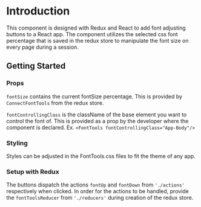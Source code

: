 # Introduction

This component is designed with Redux and React to add font adjusting buttons to a React app. The component utilizes the selected css font percentage that is saved in the redux store to manipulate the font size on every page during a session.

## Getting Started

### Props
`fontSize` contains the current fontSize percentage. This is provided by `ConnectFontTools` from the redux store.

`fontControllingClass` is the className of the base element you want to control the font of. This is provided as a prop by the developer where the component is declared. Ex. `<FontTools fontControllingClass="App-Body"/>`

### Styling
Styles can be adjusted in the FontTools.css files to fit the theme of any app.

### Setup with Redux
The buttons dispatch the actions `fontUp` and `fontDown` from `'./actions'` respectively when clicked. In order for the actions to be handled, provide the `fontToolsReducer` from `'./reducers'` during creation of the redux store.
